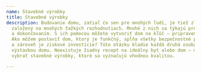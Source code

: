 ```yaml
---
name: Stavebné výrobky
title: Stavebné výrobky
description: Budovanie domu, zatiaľ čo sen pre mnohých ľudí, je tiež zložitý proces
  založený na mnohých ťažkých rozhodnutiach. Mnohé z nich sa týkajú problémov s opravou
  a dokončovaním. S ich pomocou môžete vytvoriť dom na kľúč – pripravený na vstup.
  Ako môžem postaviť dom, ktorý je funkčný, spĺňa všetky bezpečnostné požiadavky,
  a zároveň je ziskové investície? Túto otázku kladie každá druhá osoba postihnutá
  výstavbou domu. Neexistuje žiadny recept na ideálny byt alebo dom – môžete si však
  vybrať stavebné výrobky, ktoré sa vyznačujú vhodnou kvalitou.

---
```


